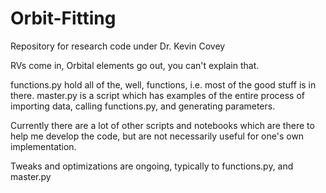 # Orbit-Fitting
Repository for research code under Dr. Kevin Covey


RVs come in, Orbital elements go out, you can't explain that.


functions.py hold all of the, well, functions, i.e. most of the good stuff is in there. master.py is a script which has examples of the entire process of importing data, calling functions.py, and generating parameters.

Currently there are a lot of other scripts and notebooks which are there to help me develop the code, but are not necessarily useful for one's own implementation.

Tweaks and optimizations are ongoing, typically to functions.py, and master.py
